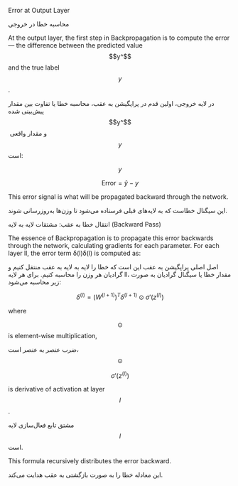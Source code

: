 Error at Output Layer

محاسبه خطا در خروجی

At the output layer, the first step in Backpropagation is to compute the error — the difference between the predicted value $$y^$$ and the true label $$y$$ .

در لایه خروجی، اولین قدم در پراپگیشن به عقب، محاسبه خطا یا تفاوت بین مقدار پیش‌بینی شده $$y^$$​ و مقدار واقعی $$y$$ است:

$$y$$

$$\text{Error} = \hat{y} - y$$

This error signal is what will be propagated backward through the network.

این سیگنال خطاست که به لایه‌های قبلی فرستاده می‌شود تا وزن‌ها به‌روزرسانی شوند.

 انتقال خطا به عقب: مشتقات لایه به لایه (Backward Pass)

 The essence of Backpropagation is to propagate this error backwards through the network, calculating gradients for each parameter.
For each layer ll, the error term δ(l)δ(l) is computed as:

اصل اصلی پراپگیشن به عقب این است که خطا را لایه به لایه به عقب منتقل کنیم و گرادیان هر وزن را محاسبه کنیم.
برای هر لایه ll، مقدار خطا یا سیگنال گرادیان به صورت زیر محاسبه می‌شود:

$$\delta^{(l)} = \left(W^{(l+1)}\right)^T \delta^{(l+1)} \odot \sigma'\big(z^{(l)}\big)$$


where

 $$\odot$$ is element-wise multiplication,

ضرب عنصر به عنصر است، $$\odot$$

$$\sigma'\big(z^{(l)}\big)$$

   is derivative of activation at layer $$l$$.

مشتق تابع فعال‌سازی لایه $$l$$ است.

This formula recursively distributes the error backward.

این معادله خطا را به صورت بازگشتی به عقب هدایت می‌کند.
